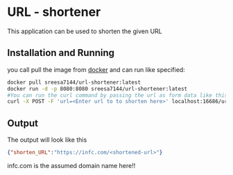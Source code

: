 # URL - shortener
This application can be used to shorten the given URL

## Installation and Running

you call pull the image from [docker](https://hub.docker.com/repository/docker/sreesa7144/url-shortener) and can run like specified:
```bash
docker pull sreesa7144/url-shortener:latest
docker run -d -p 8080:8080 sreesa7144/url-shortener:latest
#You can run the curl command by passing the url as form data like this
curl -X POST -F 'url=<Enter url to to shorten here>' localhost:16686/url
```

## Output
The output will look like this
```json
{"shorten_URL":"https://infc.com/<shortened-url>"}
```
infc.com is the assumed domain name here!!
